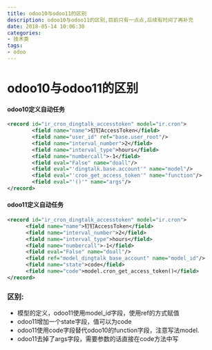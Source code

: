 ```yaml
---
title: odoo10与odoo11的区别
description: odoo10与odoo11的区别,目前只有一点点,后续有时间了再补充
date: 2018-05-14 10:06:30
categories:
- 技术类
tags:
- odoo
---
```


# odoo10与odoo11的区别

#### odoo10定义自动任务
```xml
<record id="ir_cron_dingtalk_accesstoken" model="ir.cron">
        <field name="name">钉钉AccessToken</field>
        <field name="user_id" ref="base.user_root"/>
        <field name="interval_number">2</field>
        <field name="interval_type">hours</field>
        <field name="numbercall">-1</field>
        <field eval="False" name="doall"/>
        <field eval="'dingtalk.base.account'" name="model"/>
        <field eval="'cron_get_access_token'" name="function"/>
        <field eval="'()'" name="args"/>
</record>
```

#### odoo11定义自动任务
```xml
<record id="ir_cron_dingtalk_accesstoken" model="ir.cron">
      <field name="name">钉钉AccessToken</field>
      <field name="interval_number">2</field>
      <field name="interval_type">hours</field>
      <field name="numbercall">-1</field>
      <field eval="False" name="doall"/>
      <field ref="model_dingtalk_base_account" name="model_id"/>
      <field name="state">code</field>
      <field name="code">model.cron_get_access_token()</field>
</record>
```
### 区别:
- 模型的定义，odoo11使用model_id字段，使用ref的方式赋值
- odoo11增加一个state字段，值可以为code
- odoo11使用code字段替代odoo10的function字段，注意写法model.
- odoo11去掉了args字段，需要参数的话直接在code方法中写
